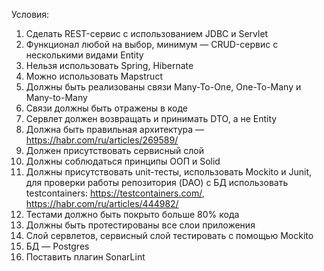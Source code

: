 Условия:
1) Сделать REST-сервис с использованием JDBC и Servlet
2) Функционал любой на выбор, минимум — CRUD-сервис с несколькими видами Entity
3) Нельзя использовать Spring, Hibernate
4) Можно использовать Mapstruct
5) Должны быть реализованы связи Many-To-One, One-To-Many и Many-to-Many
6) Связи должны быть отражены в коде
7) Сервлет должен возвращать и принимать DTO, а не Entity
8) Должна быть правильная архитектура — https://habr.com/ru/articles/269589/
9) Должен присутствовать сервисный слой
10) Должны соблюдаться принципы ООП и Solid
11) Должны присутствовать unit-тесты, использовать Mockito и Junit, для проверки работы репозитория (DAO) с БД использовать testcontainers: https://testcontainers.com/,
    https://habr.com/ru/articles/444982/
12) Тестами должно быть покрыто больше 80% кода
13) Должны быть протестированы все слои приложения
14) Слой сервлетов, сервисный слой тестировать с помощью Mockito
15) БД — Postgres
16) Поставить плагин SonarLint